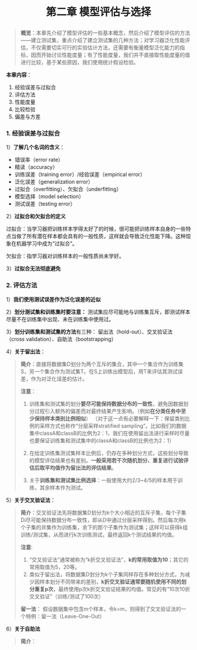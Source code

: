 # <p align='center'>第二章 模型评估与选择

> **概览**：本章先介绍了模型评估的一些基本概念，然后介绍了模型评估的方法——建立测试集，重点介绍了建立测试集的几种方法；对学习器泛化性能评估，不仅需要切实可行的实验估计方法，还需要有衡量模型泛化能力的指标，因而开始讨论性能度量；有了性能度量，我们并不直接取性能度量的值进行比较，基于某些原因，我们使用统计假设检验。

**本章内容**：

1. 经验误差与过拟合
2. 评估方法
3. 性能度量
4. 比较检验
5. 偏差与方差

### 1. 经验误差与过拟合

1）**了解几个名词的含义**：

- 错误率（error rate）
- 精读（accuracy）
- 训练误差（training error）/经验误差（empirical error）
- 泛化误差（generalization error）
- 过拟合（overfitting）、欠拟合（underfitting）
- 模型选择（model selection）
- 测试误差（testing error）

2）**过拟合和欠拟合的定义**

过拟合：当学习器把训练样本学得太好了的时候，很可能把训练样本自身的一些特点当做了所有潜在样本都会具有的一般性质，这样就会导致泛化性能下降。这种现象在机器学习中成为“过拟合”。

欠拟合：指学习器对训练样本的一般性质尚未学好。

3）**过拟合无法彻底避免**

### 2. 评估方法

1）**我们使用测试误差作为泛化误差的近似**

2）**划分测试集和训练集时要注意：**
测试集应尽可能地与训练集互斥，即测试样本尽量不在训练集中出现、未在训练集中使用过。

3）**划分训练集和测试集的方法**有三种： 留出法（hold-out）、交叉验证法（cross validation）、自助法（bootstrapping）

4）**关于留出法**：
> **简介**：直接将数据集D划分为两个互斥的集合，其中一个集合作为训练集S，另一个集合作为测试集T。在S上训练出模型后，用T来评估其测试误差，作为对泛化误差的估计。
>
> **注意**：
> 
> 1. 训练集和测试集的划分**要尽可能保持数据分布的一致性**，避免因数据划分过程引入额外的偏差而对最终结果产生影响。（例如**在分类任务中至少保持样本类别比例相似**）
> （对于这一点有必要解释一下：保留类别比例的采样方式也称作“分层采样stratified sampling”。比如我们的数据集中classA和classB的比例为2：1，我们在使用留出法进行采样时尽量也要保证训练集和测试集中的classA和classB的比例也为2：1）
>
> 2. 在给定训练集测试集样本比例后，仍存在多种划分方式，这些划分导致的模型评估结果也有差别。**一般采用若干次随机划分、重复进行试验评估后取平均值作为留出法的评估结果**。
> 3. 关于**训练集和测试集比例选择**：一般使用大约2/3~4/5的样本用于训练，其余样本作为测试。

5）**关于交叉验证法**：

> **简介**：交叉验证法先将数据集D划分为k个大小相近的互斥子集，每个子集Di尽可能保持数据分布一致性，即从D中通过分层采样得到。然后每次用k个子集的并集作为训练集，余下的那个子集作为测试集；这样可以获得k组训练/测试集，从而进行k次训练测试，最终返回k个测试结果的均值。
>
> **注意**:
> 
> 1. “交叉验证法”通常被称为“k折交叉验证法”，**k的常用取值为10**；其它的常用取值为5，20等。
> 2. 类似于留出法，将数据集D划分为k个子集同样存在多种划分方式，为减少因样本划分不同带来的差别，**k折交叉验证通常要随机使用不同的划分重复p次**，最终使用p次k折交叉验证结果的均值。常见的有“10次10折交叉验证”（训练/测试了100次）
>
>**留一法**：
>假设数据集中包含m个样本，令k=m，则得到了交叉验证法的一个特例：留一法（Leave-One-Out）

6）**关于自助法**
> **简介**：









